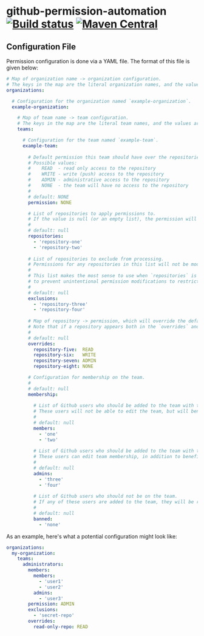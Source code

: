 # github-permission-automation [![Build status][build-icon]][build-link] [![Maven Central][mvn-central-icon]][mvn-central-link]

[build-link]: https://jenkins.gryphon.zone/job/gryphon-zone/job/github-permission-automation/job/master/
[build-icon]: https://jenkins.gryphon.zone/buildStatus/icon?job=gryphon-zone%2Fgithub-permission-automation%2Fmaster

[mvn-central-icon]: https://maven-badges.herokuapp.com/maven-central/zone.gryphon.github/github-permission-automation/badge.png
[mvn-central-link]: https://search.maven.org/artifact/zone.gryphon.github/github-permission-automation/

[github-releases]: https://github.com/gryphon-zone/github-permission-automation/releases/latest


## Configuration File

Permission configuration is done via a YAML file.
The format of this file is given below:

```yaml
# Map of organization name -> organization configuration.
# The keys in the map are the literal organization names, and the values are the configuration for that organization.
organizations:

  # Configuration for the organization named `example-organization`.
  example-organization:

    # Map of team name -> team configuration.
    # The keys in the map are the literal team names, and the values are the configuration for that team.
    teams:

      # Configuration for the team named `example-team`.
      example-team:
        
        # Default permission this team should have over the repositories.
        # Possible values:
        #    READ  - read only access to the repository
        #    WRITE - write (push) access to the repository
        #    ADMIN - administrative access to the repository
        #    NONE  - the team will have no access to the repository
        #
        # default: NONE
        permission: NONE

        # List of repositories to apply permissions to.
        # If the value is null (or an empty list), the permission will be applied to all repositories in the organization.
        #
        # default: null
        repositories:
          - 'repository-one'
          - 'repository-two'
        
        # List of repositories to exclude from processing.
        # Permissions for any repositories in this list will not be modified, regardless of the existing value.
        #
        # This list makes the most sense to use when `repositories` is left as null, 
        # to prevent unintentional permission modifications to restricted repositories.
        #
        # default: null
        exclusions:
          - 'repository-three'
          - 'repository-four'
        
        # Map of repository -> permission, which will override the default permission.
        # Note that if a repository appears both in the `overrides` and `exclusions`, `exclusions` takes precedence.
        #
        # default: null
        overrides:
          repository-five:  READ
          repository-six:   WRITE
          repository-seven: ADMIN
          repository-eight: NONE

        # Configuration for membership on the team.
        #
        # default: null
        membership:
          
          # List of Github users who should be added to the team with the `MEMBER` role.
          # These users will not be able to edit the team, but will benefit from the access it gives.
          #
          # default: null
          members:
            - 'one'
            - 'two'
          
          # List of Github users who should be added to the team with the `MAINTAINER` role.
          # These users can edit team membership, in addition to benefiting from the access the team grants.
          #
          # default: null
          admins:
            - 'three'
            - 'four'
          
          # List of Github users who should not be on the team.
          # If any of these users are added to the team, they will be removed automatically.
          #
          # default: null
          banned:
            - 'none'
```

As an example, here's what a potential configuration might look like:
```yaml
organizations:
  my-organization:
    teams:
      administrators:
        members:
          members:
            - 'user1'
            - 'user2'
          admins:
            - 'user3'
        permission: ADMIN
        exclusions:
          - 'secret-repo'
        overrides:
          read-only-repo: READ
```
